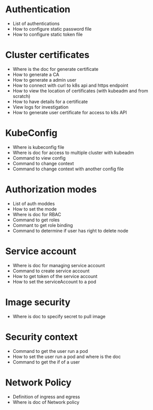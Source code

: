 # Authentication

- List of authentications
- How to configure static password file
- How to configure static token file

# Cluster certificates
 - Where is the doc for generate certificate
 - How to generate a CA
 - How to generate a admin user
 - How to connect with curl to k8s api and https endpoint
 - How to view the location of certificates (with kubeadm and from scratch)
 - How to have details for a certificate
 - View logs for investigation
 - How to generate user certificate for access to k8s API


# KubeConfig

 - Where is kubeconfig file
 - Where is doc for access to multiple cluster with kubeadm
 - Command to view config
 - Command to change context
 - Command to change context with another config file

# Authorization modes
 - List of auth moddes
 - How to set the mode
 - Where is doc for RBAC
 - Command to get roles
 - Commant to get role binding
 - Command to determine if user has right to delete node

# Service account

 - Where is doc for managing service account
 - Command to create service account
 - How to get token of the service account
 - How to set the serviceAccount to a pod

# Image security

 - Where is doc to specify secret to pull image

# Security context

 - Command to get the user run a pod
 - How to set the user run a pod and where is the doc
 - Command to get the if of a user

# Network Policy

 - Definition of ingress and egress
 - Where is doc of Network policy